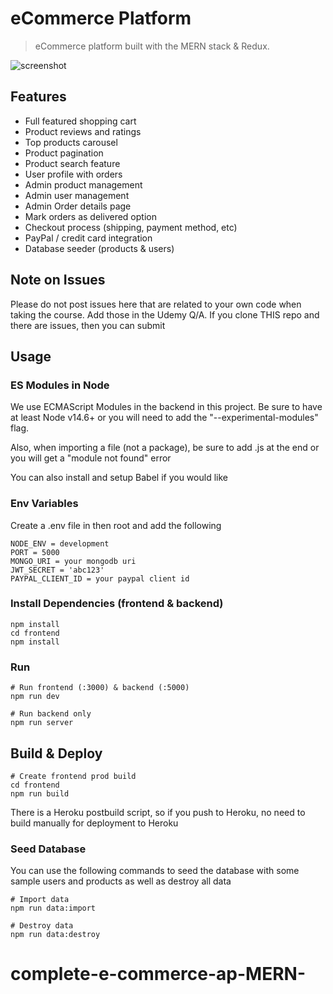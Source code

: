 # eCommerce Platform

> eCommerce platform built with the MERN stack & Redux.

![screenshot](https://github.com/bradtraversy/proshop_mern/blob/master/uploads/Screen%20Shot%202020-09-29%20at%205.50.52%20PM.png)

## Features

- Full featured shopping cart
- Product reviews and ratings
- Top products carousel
- Product pagination
- Product search feature
- User profile with orders
- Admin product management
- Admin user management
- Admin Order details page
- Mark orders as delivered option
- Checkout process (shipping, payment method, etc)
- PayPal / credit card integration
- Database seeder (products & users)

## Note on Issues
Please do not post issues here that are related to your own code when taking the course. Add those in the Udemy Q/A. If you clone THIS repo and there are issues, then you can submit

## Usage

### ES Modules in Node

We use ECMAScript Modules in the backend in this project. Be sure to have at least Node v14.6+ or you will need to add the "--experimental-modules" flag.

Also, when importing a file (not a package), be sure to add .js at the end or you will get a "module not found" error

You can also install and setup Babel if you would like

### Env Variables

Create a .env file in then root and add the following

```
NODE_ENV = development
PORT = 5000
MONGO_URI = your mongodb uri
JWT_SECRET = 'abc123'
PAYPAL_CLIENT_ID = your paypal client id
```

### Install Dependencies (frontend & backend)

```
npm install
cd frontend
npm install
```

### Run

```
# Run frontend (:3000) & backend (:5000)
npm run dev

# Run backend only
npm run server
```

## Build & Deploy

```
# Create frontend prod build
cd frontend
npm run build
```

There is a Heroku postbuild script, so if you push to Heroku, no need to build manually for deployment to Heroku

### Seed Database

You can use the following commands to seed the database with some sample users and products as well as destroy all data

```
# Import data
npm run data:import

# Destroy data
npm run data:destroy
```

# complete-e-commerce-ap-MERN-
